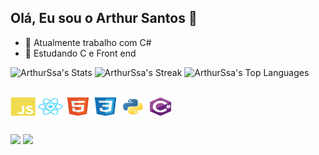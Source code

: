 ##  Olá, Eu sou o Arthur Santos 👋
- 🔭 Atualmente trabalho com C#
- 🌱 Estudando C e Front end

![ArthurSsa's Stats](https://github-readme-stats.vercel.app/api?username=ArthurSsa&theme=vision-friendly-dark&show_icons=true&hide_border=true&count_private=true)
![ArthurSsa's Streak](https://github-readme-streak-stats.herokuapp.com/?user=ArthurSsa&theme=vision-friendly-dark&hide_border=true)
![ArthurSsa's Top Languages](https://github-readme-stats.vercel.app/api/top-langs/?username=ArthurSsa&theme=vision-friendly-dark&show_icons=true&hide_border=true&layout=compact)

<div style="display: inline_block"><br>
  <img align="center" alt="Rafa-Js" height="30" width="40" src="https://raw.githubusercontent.com/devicons/devicon/master/icons/javascript/javascript-plain.svg">
  <img align="center" alt="Rafa-React" height="30" width="40" src="https://raw.githubusercontent.com/devicons/devicon/master/icons/react/react-original.svg">
  <img align="center" alt="Rafa-HTML" height="30" width="40" src="https://raw.githubusercontent.com/devicons/devicon/master/icons/html5/html5-original.svg">
  <img align="center" alt="Rafa-CSS" height="30" width="40" src="https://raw.githubusercontent.com/devicons/devicon/master/icons/css3/css3-original.svg">
  <img align="center" alt="Rafa-Python" height="30" width="40" src="https://raw.githubusercontent.com/devicons/devicon/master/icons/python/python-original.svg">
  <img align="center" alt="Rafa-Csharp" height="30" width="40" src="https://raw.githubusercontent.com/devicons/devicon/master/icons/csharp/csharp-original.svg">
</div>
  
  ##
 
<div> 
  <a href = "mailto:arthursantossampaio90@gmail.com"><img src="https://img.shields.io/badge/-Gmail-%23333?style=for-the-badge&logo=gmail&logoColor=white" target="_blank"></a>
  <a href=https://www.linkedin.com/in/arthur-santos-7ba234277/" target="_blank"><img src="https://img.shields.io/badge/-LinkedIn-%230077B5?style=for-the-badge&logo=linkedin&logoColor=white" target="_blank"></a> 
  
</div>
